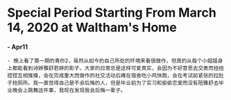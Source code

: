 # Special Period Starting From March 14, 2020 at Waltham's Home
**- Apr11**

    - 晚上看了第一期的青你2，虽然从如今的自己所处的环境来看很做作，但真的从每个小姐姐身上都能看到诗婷雅舒若婷的影子。大家的日常总是这样可爱真实，会因为不好意思去交表而扭扭捏捏互相推搡，会在完成重大而做作的社交活动后瘫在宿舍吃小鸡快跑，会在考试前紧张的拉肚子抢厕所。我一直觉得自己是不会后悔的人，但是毕业前为了实习和偷偷恋爱而没有陪雅舒去毕业晚会上跳舞这件事，我现在发现我会后悔一辈子。

